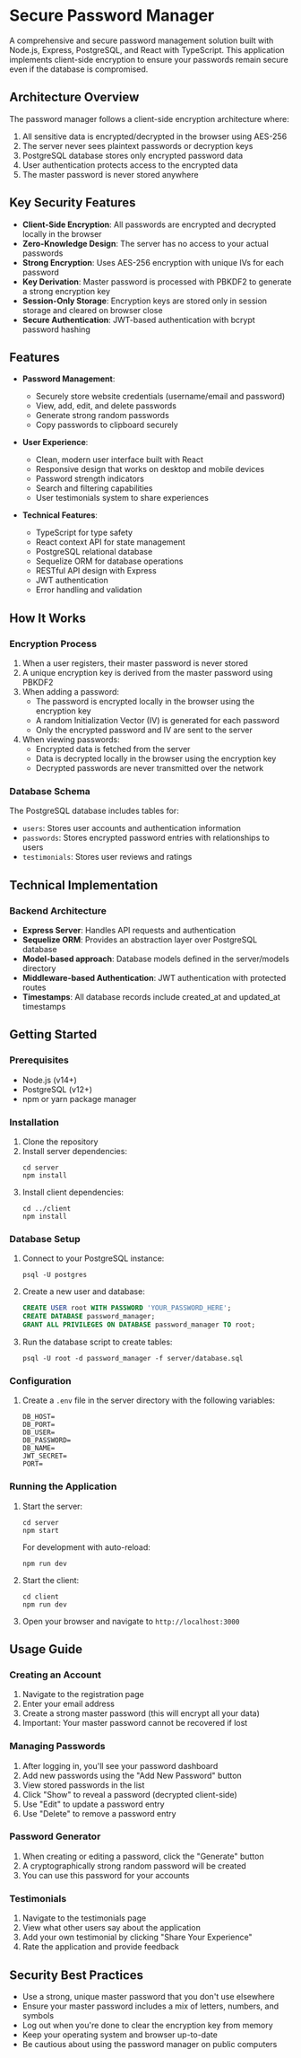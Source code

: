 # Secure Password Manager

A comprehensive and secure password management solution built with Node.js, Express, PostgreSQL, and React with TypeScript. This application implements client-side encryption to ensure your passwords remain secure even if the database is compromised.

## Architecture Overview

The password manager follows a client-side encryption architecture where:

1. All sensitive data is encrypted/decrypted in the browser using AES-256
2. The server never sees plaintext passwords or decryption keys
3. PostgreSQL database stores only encrypted password data
4. User authentication protects access to the encrypted data
5. The master password is never stored anywhere

## Key Security Features

- **Client-Side Encryption**: All passwords are encrypted and decrypted locally in the browser
- **Zero-Knowledge Design**: The server has no access to your actual passwords
- **Strong Encryption**: Uses AES-256 encryption with unique IVs for each password
- **Key Derivation**: Master password is processed with PBKDF2 to generate a strong encryption key
- **Session-Only Storage**: Encryption keys are stored only in session storage and cleared on browser close
- **Secure Authentication**: JWT-based authentication with bcrypt password hashing

## Features

- **Password Management**:

  - Securely store website credentials (username/email and password)
  - View, add, edit, and delete passwords
  - Generate strong random passwords
  - Copy passwords to clipboard securely

- **User Experience**:

  - Clean, modern user interface built with React
  - Responsive design that works on desktop and mobile devices
  - Password strength indicators
  - Search and filtering capabilities
  - User testimonials system to share experiences

- **Technical Features**:
  - TypeScript for type safety
  - React context API for state management
  - PostgreSQL relational database
  - Sequelize ORM for database operations
  - RESTful API design with Express
  - JWT authentication
  - Error handling and validation

## How It Works

### Encryption Process

1. When a user registers, their master password is never stored
2. A unique encryption key is derived from the master password using PBKDF2
3. When adding a password:
   - The password is encrypted locally in the browser using the encryption key
   - A random Initialization Vector (IV) is generated for each password
   - Only the encrypted password and IV are sent to the server
4. When viewing passwords:
   - Encrypted data is fetched from the server
   - Data is decrypted locally in the browser using the encryption key
   - Decrypted passwords are never transmitted over the network

### Database Schema

The PostgreSQL database includes tables for:

- `users`: Stores user accounts and authentication information
- `passwords`: Stores encrypted password entries with relationships to users
- `testimonials`: Stores user reviews and ratings

## Technical Implementation

### Backend Architecture

- **Express Server**: Handles API requests and authentication
- **Sequelize ORM**: Provides an abstraction layer over PostgreSQL database
- **Model-based approach**: Database models defined in the server/models directory
- **Middleware-based Authentication**: JWT authentication with protected routes
- **Timestamps**: All database records include created_at and updated_at timestamps

## Getting Started

### Prerequisites

- Node.js (v14+)
- PostgreSQL (v12+)
- npm or yarn package manager

### Installation

1. Clone the repository
2. Install server dependencies:
   ```
   cd server
   npm install
   ```
3. Install client dependencies:
   ```
   cd ../client
   npm install
   ```

### Database Setup

1. Connect to your PostgreSQL instance:
   ```
   psql -U postgres
   ```
2. Create a new user and database:
   ```sql
   CREATE USER root WITH PASSWORD 'YOUR_PASSWORD_HERE';
   CREATE DATABASE password_manager;
   GRANT ALL PRIVILEGES ON DATABASE password_manager TO root;
   ```
3. Run the database script to create tables:
   ```
   psql -U root -d password_manager -f server/database.sql
   ```

### Configuration

1. Create a `.env` file in the server directory with the following variables:
   ```
   DB_HOST=
   DB_PORT=
   DB_USER=
   DB_PASSWORD=
   DB_NAME=
   JWT_SECRET=
   PORT=
   ```

### Running the Application

1. Start the server:

   ```
   cd server
   npm start
   ```

   For development with auto-reload:

   ```
   npm run dev
   ```

2. Start the client:

   ```
   cd client
   npm run dev
   ```

3. Open your browser and navigate to `http://localhost:3000`

## Usage Guide

### Creating an Account

1. Navigate to the registration page
2. Enter your email address
3. Create a strong master password (this will encrypt all your data)
4. Important: Your master password cannot be recovered if lost

### Managing Passwords

1. After logging in, you'll see your password dashboard
2. Add new passwords using the "Add New Password" button
3. View stored passwords in the list
4. Click "Show" to reveal a password (decrypted client-side)
5. Use "Edit" to update a password entry
6. Use "Delete" to remove a password entry

### Password Generator

1. When creating or editing a password, click the "Generate" button
2. A cryptographically strong random password will be created
3. You can use this password for your accounts

### Testimonials

1. Navigate to the testimonials page
2. View what other users say about the application
3. Add your own testimonial by clicking "Share Your Experience"
4. Rate the application and provide feedback

## Security Best Practices

- Use a strong, unique master password that you don't use elsewhere
- Ensure your master password includes a mix of letters, numbers, and symbols
- Log out when you're done to clear the encryption key from memory
- Keep your operating system and browser up-to-date
- Be cautious about using the password manager on public computers
